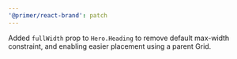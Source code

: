 ```yaml
---
'@primer/react-brand': patch
---
```


Added `fullWidth` prop to `Hero.Heading` to remove default max-width constraint, and enabling easier placement using a parent Grid.
